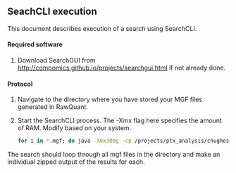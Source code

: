 ## SeachCLI execution

This document describes execution of a search using SearchCLI. 

#### Required software

1. Download SearchGUI from http://compomics.github.io/projects/searchgui.html if not already done.


#### Protocol

1. Navigate to the directory where you have stored your MGF files generated in RawQuant.
2. Start the SearchCLI process. The -Xmx flag here specifies the amount of RAM. Modify based on your system.

	~~~bash
	for i in *.mgf; do java -Xmx300g -cp /projects/ptx_analysis/chughes/software/software_searchGUI/SearchGUI-3.2.20/SearchGUI-3.2.20.jar eu.isas.searchgui.cmd.SearchCLI -spectrum_files /projects/ptx_analysis/chughes/projects-current/test-project/mgf/$i -output_folder /projects/ptx_analysis/chughes/projects-current/test-project/search-output/ -id_params /projects/ptx_analysis/chughes/parameter-files/mar2018/ch_mar2018_OT-MS1_HCD-OT-MS2_human-trypsin_StdMods-TMT10plex.par -output_option 1 -xtandem 1 -myrimatch 1 -msgf 1 -comet 1; done
	~~~

The search should loop through all mgf files in the directory and make an individual zipped output of the results for each. 
